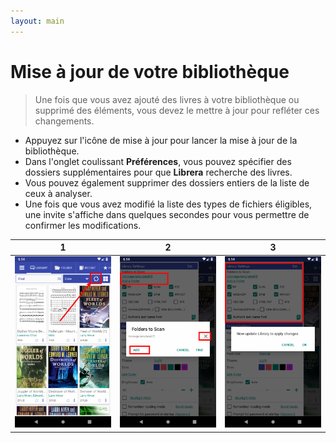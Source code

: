 ```yaml
---
layout: main
---
```


# Mise à jour de votre bibliothèque
> Une fois que vous avez ajouté des livres à votre bibliothèque ou supprimé des éléments, vous devez le mettre à jour pour refléter ces changements.
* Appuyez sur l'icône de mise à jour pour lancer la mise à jour de la bibliothèque.
* Dans l'onglet coulissant **Préférences**, vous pouvez spécifier des dossiers supplémentaires pour que **Librera** recherche des livres.
* Vous pouvez également supprimer des dossiers entiers de la liste de ceux à analyser.
* Une fois que vous avez modifié la liste des types de fichiers éligibles, une invite s'affiche dans quelques secondes pour vous permettre de confirmer les modifications.

|1|2|3|
|-|-|-|
|![](1.png)|![](2.png)|![](3.png)|
